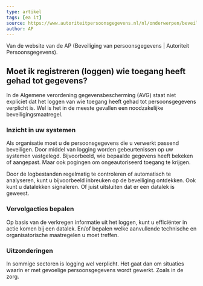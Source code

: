 ```yaml
---
type: artikel
tags: [ea it]
source: https://www.autoriteitpersoonsgegevens.nl/nl/onderwerpen/beveiliging/beveiliging-van-persoonsgegevens
author: AP
---
```



Van de website van de AP (Beveiliging van persoonsgegevens | Autoriteit Persoonsgegevens).

## Moet ik registreren (loggen) wie toegang heeft gehad tot gegevens?
In de Algemene verordening gegevensbescherming (AVG) staat niet expliciet dat het loggen van wie toegang heeft gehad tot persoonsgegevens verplicht is. Wel is het in de meeste gevallen een noodzakelijke beveiligingsmaatregel.

### Inzicht in uw systemen
Als organisatie moet u de persoonsgegevens die u verwerkt passend beveiligen. Door middel van logging worden gebeurtenissen op uw systemen vastgelegd. Bijvoorbeeld, wie bepaalde gegevens heeft bekeken of aangepast. Maar ook pogingen om ongeautoriseerd toegang te krijgen.

Door de logbestanden regelmatig te controleren of automatisch te analyseren, kunt u bijvoorbeeld inbreuken op de beveiliging ontdekken. Ook kunt u datalekken signaleren. Of juist uitsluiten dat er een datalek is geweest.

### Vervolgacties bepalen
Op basis van de verkregen informatie uit het loggen, kunt u efficiënter in actie komen bij een datalek. En/of bepalen welke aanvullende technische en organisatorische maatregelen u moet treffen.

### Uitzonderingen
In sommige sectoren is logging wel verplicht. Het gaat dan om situaties waarin er met gevoelige persoonsgegevens wordt gewerkt. Zoals in de zorg.
